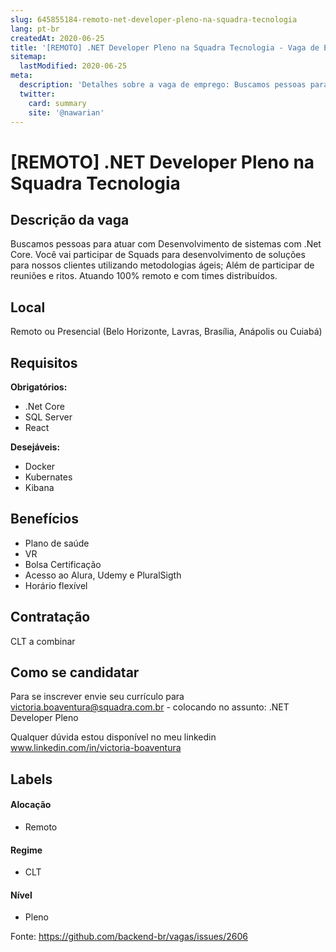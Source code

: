```yaml
---
slug: 645855184-remoto-net-developer-pleno-na-squadra-tecnologia
lang: pt-br
createdAt: 2020-06-25
title: '[REMOTO] .NET Developer Pleno na Squadra Tecnologia - Vaga de Emprego'
sitemap:
  lastModified: 2020-06-25
meta:
  description: 'Detalhes sobre a vaga de emprego: Buscamos pessoas para atuar com Desenvolvimento de sistemas com .Net Core. Você vai participar de Squads para desenvolvimento de soluções para nossos clientes utilizando metodologias ágeis; Além de participar de reuniões e ritos. Atuando 100% remoto e com times distribuídos.'
  twitter:
    card: summary
    site: '@nawarian'
---
```


# [REMOTO] .NET Developer Pleno na Squadra Tecnologia

## Descrição da vaga

Buscamos pessoas para atuar com Desenvolvimento de sistemas com .Net Core.
Você vai participar de Squads para desenvolvimento de soluções para nossos clientes utilizando metodologias ágeis; Além de participar de reuniões e ritos. Atuando 100% remoto e com times distribuídos. 

## Local

Remoto ou Presencial (Belo Horizonte, Lavras, Brasília, Anápolis ou Cuiabá)

## Requisitos

**Obrigatórios:**
- .Net Core
- SQL Server
- React

**Desejáveis:**
- Docker
- Kubernates
- Kibana


## Benefícios

- Plano de saúde
- VR
- Bolsa Certificação
- Acesso ao Alura, Udemy e PluralSigth
- Horário flexível

## Contratação

CLT a combinar

## Como se candidatar

Para se inscrever envie seu currículo para victoria.boaventura@squadra.com.br - colocando no assunto: .NET Developer Pleno

Qualquer dúvida estou disponível no meu linkedin www.linkedin.com/in/victoria-boaventura


## Labels
<!-- retire os labels que não fazem sentido à vaga -->

#### Alocação
- Remoto

#### Regime
- CLT

#### Nível
- Pleno



Fonte: https://github.com/backend-br/vagas/issues/2606